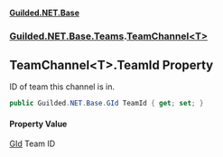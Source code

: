 #### [Guilded.NET.Base](Guilded_NET_Base.md 'Guilded.NET.Base')
### [Guilded.NET.Base.Teams](Guilded_NET_Base.md#Guilded_NET_Base_Teams 'Guilded.NET.Base.Teams').[TeamChannel&lt;T&gt;](TeamChannel_T_.md 'Guilded.NET.Base.Teams.TeamChannel&lt;T&gt;')
## TeamChannel&lt;T&gt;.TeamId Property
ID of team this channel is in.  
```csharp
public Guilded.NET.Base.GId TeamId { get; set; }
```
#### Property Value
[GId](GId.md 'Guilded.NET.Base.GId')
Team ID
